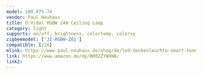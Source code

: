 ```yaml
---
model: 100.075.74
vendor: Paul Neuhaus 
title: Q-Vidal RGBW 24W Ceiling Lamp
category: light
supports: on/off, brightness, colortemp, colorxy
zigbeemodel: ['JZ-RGBW-Z01']
compatible: [z2m]
mlink: https://www.paul-neuhaus.de/shop/de/led-deckenleuchte-smart-home-alexa-tauglich-100-075-74.html
link: https://www.amazon.de/dp/B00ZZYWXN8/
link2: 
---
```

